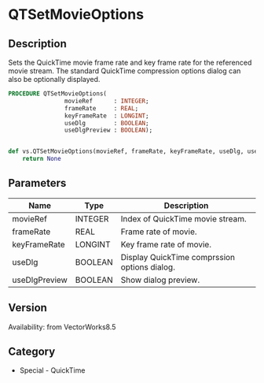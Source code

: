 # QTSetMovieOptions

## Description
Sets the QuickTime movie frame rate and key frame rate for the referenced movie stream. The standard QuickTime compression options dialog can also be optionally displayed.

```pascal
PROCEDURE QTSetMovieOptions(
				movieRef      : INTEGER;
				frameRate     : REAL;
				keyFrameRate  : LONGINT;
				useDlg        : BOOLEAN;
				useDlgPreview : BOOLEAN);
```

```python

def vs.QTSetMovieOptions(movieRef, frameRate, keyFrameRate, useDlg, useDlgPreview):
    return None
```

## Parameters
|Name|Type|Description|
|---|---|---|
|movieRef|INTEGER|Index of QuickTime movie stream.|
|frameRate|REAL|Frame rate of movie.|
|keyFrameRate|LONGINT|Key frame rate of movie.|
|useDlg|BOOLEAN|Display QuickTime comprssion options dialog.|
|useDlgPreview|BOOLEAN|Show dialog preview.|

## Version
Availability: from VectorWorks8.5
## Category
* Special - QuickTime

